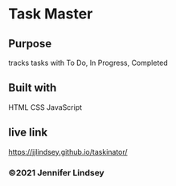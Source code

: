 # Task Master

## Purpose
tracks tasks with To Do, In Progress, Completed

## Built with
HTML
CSS
JavaScript

## live link
 https://jjlindsey.github.io/taskinator/

### ©2021 Jennifer Lindsey
